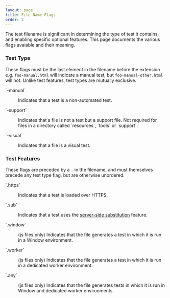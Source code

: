 ```yaml
---
layout: page
title: File Name Flags
order: 2
---
```


The test filename is significant in determining the type of test it
contains, and enabling specific optional features. This page documents
the various flags avaiable and their meaning.

### Test Type

These flags must be the last element in the filename before the
extension e.g. `foo-manual.html` will indicate a manual test, but
`foo-manual-other.html` will not. Unlike test features, test types
are mutually exclusive.

<dl>
  <dt>`-manual`
  <dd><p>Indicates that a test is a non-automated test.
  <dt>`-support`
  <dd><p>Indicates that a file is not a test but a support file.
         Not required for files in a directory called `resources`,
         `tools` or `support`.
  <dt>`-visual`
  <dd><p>Indicates that a file is a visual test.
</dl>

### Test Features

These flags are preceded by a `.` in the filename, and must
themselves precede any test type flag, but are otherwise unordered.

<dl>
  <dt>`.https`
  <dd><p>Indicates that a test is loaded over HTTPS.
  <dt>`.sub`
  <dd><p>Indicates that a test uses the
         <a href="https://wptserve.readthedocs.io/en/latest/pipes.html#sub">
         server-side substitution</a> feature.
  <dt>`.window`
  <dd><p>(js files only) Indicates that the file generates a test in
  which it is run in a Window environment.
  <dt>`.worker`
  <dd><p>(js files only) Indicates that the file generates a test in
  which it is run in a dedicated worker environment.
  <dt>`.any`
  <dd><p>(js files only) Indicates that the file generates tests in
  which it is run in Window and dedicated worker environments.
</dl>

